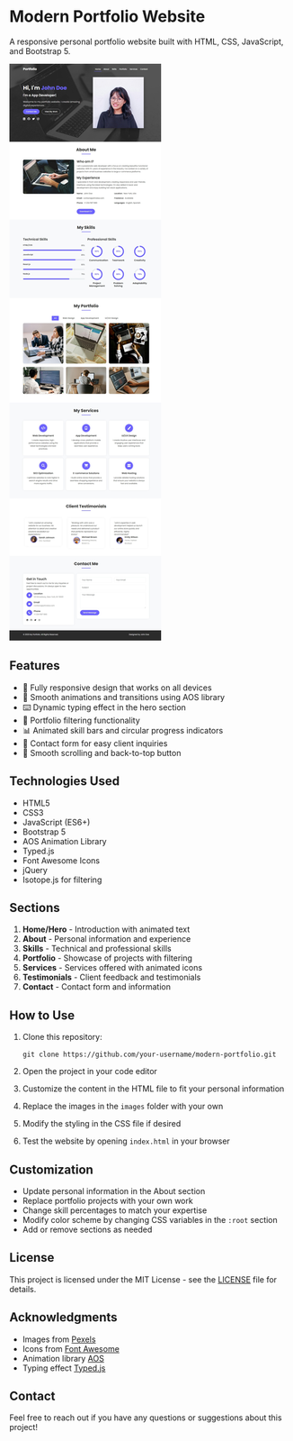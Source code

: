# Modern Portfolio Website

A responsive personal portfolio website built with HTML, CSS, JavaScript, and Bootstrap 5.

![Portfolio Preview](images/portfolio-preview.jpeg)

## Features

- 📱 Fully responsive design that works on all devices
- 💫 Smooth animations and transitions using AOS library
- ⌨️ Dynamic typing effect in the hero section
- 🧩 Portfolio filtering functionality
- 📊 Animated skill bars and circular progress indicators
- 📝 Contact form for easy client inquiries
- 🔼 Smooth scrolling and back-to-top button

## Technologies Used

- HTML5
- CSS3
- JavaScript (ES6+)
- Bootstrap 5
- AOS Animation Library
- Typed.js
- Font Awesome Icons
- jQuery
- Isotope.js for filtering

## Sections

1. **Home/Hero** - Introduction with animated text
2. **About** - Personal information and experience
3. **Skills** - Technical and professional skills
4. **Portfolio** - Showcase of projects with filtering
5. **Services** - Services offered with animated icons
6. **Testimonials** - Client feedback and testimonials
7. **Contact** - Contact form and information

## How to Use

1. Clone this repository:
   ```
   git clone https://github.com/your-username/modern-portfolio.git
   ```

2. Open the project in your code editor

3. Customize the content in the HTML file to fit your personal information

4. Replace the images in the `images` folder with your own

5. Modify the styling in the CSS file if desired

6. Test the website by opening `index.html` in your browser

## Customization

- Update personal information in the About section
- Replace portfolio projects with your own work
- Change skill percentages to match your expertise
- Modify color scheme by changing CSS variables in the `:root` section
- Add or remove sections as needed

## License

This project is licensed under the MIT License - see the [LICENSE](LICENSE) file for details.

## Acknowledgments

- Images from [Pexels](https://www.pexels.com/)
- Icons from [Font Awesome](https://fontawesome.com/)
- Animation library [AOS](https://michalsnik.github.io/aos/)
- Typing effect [Typed.js](https://github.com/mattboldt/typed.js/)

## Contact

Feel free to reach out if you have any questions or suggestions about this project! 
